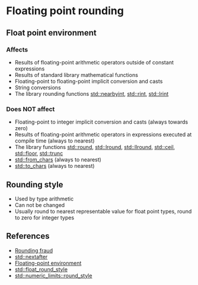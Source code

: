 # Floating point rounding

## Float point environment

### Affects
* Results of floating-point arithmetic operators outside of constant expressions
* Results of standard library mathematical functions
* Floating-point to floating-point implicit conversion and casts
* String conversions
* The library rounding functions [std::nearbyint](https://en.cppreference.com/w/cpp/numeric/math/nearbyint), [std::rint](https://en.cppreference.com/w/cpp/numeric/math/rint), [std::lrint](https://en.cppreference.com/w/cpp/numeric/math/rint)

### Does NOT affect
* Floating-point to integer implicit conversion and casts (always towards zero)
* Results of floating-point arithmetic operators in expressions executed at compile time (always to nearest)
* The library functions [std::round](https://en.cppreference.com/w/cpp/numeric/math/round), [std::lround](https://en.cppreference.com/w/cpp/numeric/math/round), [std::llround](https://en.cppreference.com/w/cpp/numeric/math/round), [std::ceil](https://en.cppreference.com/w/cpp/numeric/math/ceil), [std::floor](https://en.cppreference.com/w/cpp/numeric/math/floor), [std::trunc](https://en.cppreference.com/w/cpp/numeric/math/trunc)
* [std::from_chars](https://en.cppreference.com/w/cpp/utility/from_chars) (always to nearest)
* [std::to_chars](https://en.cppreference.com/w/cpp/utility/to_chars) (always to nearest)

## Rounding style
* Used by type arithmetic 
* Can not be changed
* Usually round to nearest representable value for float point types, round to zero for integer types

## References
* [Rounding fraud](https://en.wikipedia.org/wiki/Rounding_fraud)
* [std::nextafter](https://en.cppreference.com/w/cpp/numeric/math/nextafter)
* [Floating-point environment](https://en.cppreference.com/w/cpp/numeric/fenv)
* [std::float_round_style](https://en.cppreference.com/w/cpp/types/numeric_limits/float_round_style)
* [std::numeric_limits<T>::round_style](https://en.cppreference.com/w/cpp/types/numeric_limits/round_style)

